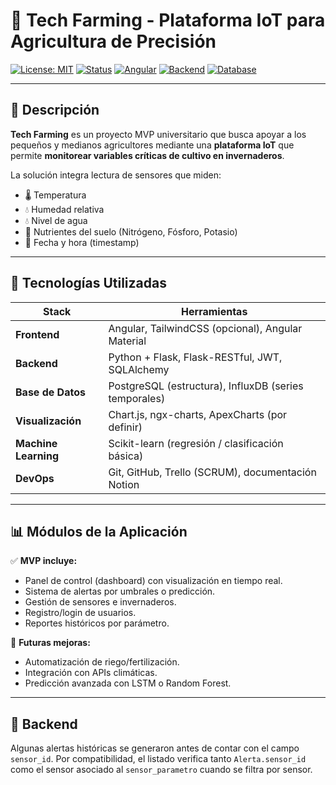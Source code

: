 # 🌱 Tech Farming - Plataforma IoT para Agricultura de Precisión

[![License: MIT](https://img.shields.io/badge/license-MIT-green.svg)](LICENSE)
[![Status](https://img.shields.io/badge/status-En%20Desarrollo-yellow.svg)]()
[![Angular](https://img.shields.io/badge/frontend-Angular-DD0031?logo=angular)]()
[![Backend](https://img.shields.io/badge/backend-Flask-000000?logo=flask)]()
[![Database](https://img.shields.io/badge/database-InfluxDB-blue?logo=influxdb)]()

---

## 🧠 Descripción

**Tech Farming** es un proyecto MVP universitario que busca apoyar a los pequeños y medianos agricultores mediante una **plataforma IoT** que permite **monitorear variables críticas de cultivo en invernaderos**.

La solución integra lectura de sensores que miden:
- 🌡️ Temperatura
- 💧 Humedad relativa
- 💧 Nivel de agua
- 🌿 Nutrientes del suelo (Nitrógeno, Fósforo, Potasio)
- 📅 Fecha y hora (timestamp)

---

## 🚀 Tecnologías Utilizadas

| Stack       | Herramientas |
|-------------|--------------|
| **Frontend** | Angular, TailwindCSS (opcional), Angular Material |
| **Backend**  | Python + Flask, Flask-RESTful, JWT, SQLAlchemy |
| **Base de Datos** | PostgreSQL (estructura), InfluxDB (series temporales) |
| **Visualización** | Chart.js, ngx-charts, ApexCharts (por definir) |
| **Machine Learning** | Scikit-learn (regresión / clasificación básica) |
| **DevOps**   | Git, GitHub, Trello (SCRUM), documentación Notion |

---


## 📊 Módulos de la Aplicación

✅ **MVP incluye:**

- Panel de control (dashboard) con visualización en tiempo real.
- Sistema de alertas por umbrales o predicción.
- Gestión de sensores e invernaderos.
- Registro/login de usuarios.
- Reportes históricos por parámetro.

📌 **Futuras mejoras:**

- Automatización de riego/fertilización.
- Integración con APIs climáticas.
- Predicción avanzada con LSTM o Random Forest.

---

## 📒 Backend

Algunas alertas históricas se generaron antes de contar con el campo
`sensor_id`. Por compatibilidad, el listado verifica tanto `Alerta.sensor_id`
como el sensor asociado al `sensor_parametro` cuando se filtra por sensor.

